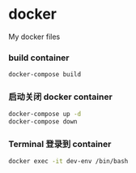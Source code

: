 # docker
My docker files

### build container
```bash
docker-compose build
```

### 启动关闭 docker container

``` bash
docker-compose up -d
docker-compose down
```

### Terminal 登录到 container
``` bash
docker exec -it dev-env /bin/bash
```

